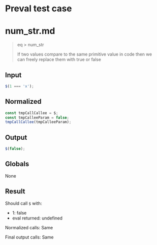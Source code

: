 # Preval test case

# num_str.md

> eq > num_str
>
> If two values compare to the same primitive value in code then we can freely replace them with true or false

## Input

`````js filename=intro
$(1 === 'x');
`````

## Normalized

`````js filename=intro
const tmpCallCallee = $;
const tmpCalleeParam = false;
tmpCallCallee(tmpCalleeParam);
`````

## Output

`````js filename=intro
$(false);
`````

## Globals

None

## Result

Should call `$` with:
 - 1: false
 - eval returned: undefined

Normalized calls: Same

Final output calls: Same
